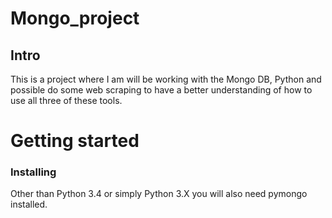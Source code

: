 # Mongo_project
## Intro

This is a project where I am will be working with the Mongo DB, Python and possible do some web scraping to have a better understanding of how to use all three of these tools. 

# Getting started
### Installing 

  Other than Python 3.4 or simply Python 3.X you will also need pymongo installed. 